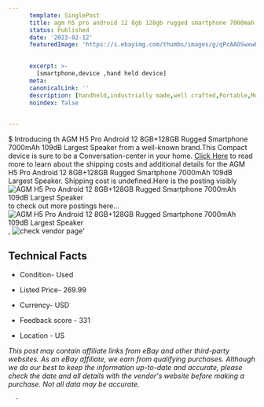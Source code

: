 ```yaml
---
      template: SinglePost
      title: agm h5 pro android 12 8gb 128gb rugged smartphone 7000mah 109db largest speaker
      status: Published
      date: '2023-02-12'
      featuredImage: 'https://i.ebayimg.com/thumbs/images/g/qPcAAOSwxwBjBz9M/s-l225.jpg'
       

      excerpt: >-
        [smartphone,device ,hand held device]
      meta:
      canonicalLink: ''
      description: [handheld,industrially made,well crafted,Portable,Mobile,Compact,Convenient,Lightweight,Maneuverable,Man-portable,Miniature,Carriable,Hand-held,Light,Holdable,Transportable,Mobile device,Pocket-sized,On-the-go,Wireless,Cordless,Compact size,Convenient size, smartphone,device ,hand held device]
      noindex: false
      

---
```

$
      Introducing th AGM H5 Pro Android 12 8GB+128GB Rugged Smartphone 7000mAh 109dB Largest Speaker from a well-known brand.This Compact device  is sure to be a Conversation-center in your home. [Click Here](https://www.ebay.com/itm/314205764940?hash=item49281f7d4c%3Ag%3AqPcAAOSwxwBjBz9M&mkevt=1&mkcid=1&mkrid=711-53200-19255-0&campid=%253CePNCampaignId%253E&customid=%253CreferenceId%253E&toolid=10049) to read more to learn about the shipping costs and additional details for the AGM H5 Pro Android 12 8GB+128GB Rugged Smartphone 7000mAh 109dB Largest Speaker. Shipping cost is undefined.Here is the posting visibly ![AGM H5 Pro Android 12 8GB+128GB Rugged Smartphone 7000mAh 109dB Largest Speaker](https://i.ebayimg.com/thumbs/images/g/qPcAAOSwxwBjBz9M/s-l225.jpg) to check out more postings here... ![AGM H5 Pro Android 12 8GB+128GB Rugged Smartphone 7000mAh 109dB Largest Speaker](https://i.ebayimg.com/images/g/qPcAAOSwxwBjBz9M/s-l640.jpg), ![check vendor page](https://origin-galleryplus.ebayimg.com/ws/web/314205764940_2_0_1/225x225.jpg,https://origin-galleryplus.ebayimg.com/ws/web/314205764940_3_0_1/225x225.jpg,https://origin-galleryplus.ebayimg.com/ws/web/314205764940_4_0_1/225x225.jpg,https://origin-galleryplus.ebayimg.com/ws/web/314205764940_5_0_1/225x225.jpg,https://origin-galleryplus.ebayimg.com/ws/web/314205764940_6_0_1/225x225.jpg,https://origin-galleryplus.ebayimg.com/ws/web/314205764940_7_0_1/225x225.jpg,https://origin-galleryplus.ebayimg.com/ws/web/314205764940_8_0_1/225x225.jpg,https://origin-galleryplus.ebayimg.com/ws/web/314205764940_9_0_1/225x225.jpg,https://origin-galleryplus.ebayimg.com/ws/web/314205764940_10_0_1/225x225.jpg,https://origin-galleryplus.ebayimg.com/ws/web/314205764940_11_0_1/225x225.jpg,https://origin-galleryplus.ebayimg.com/ws/web/314205764940_12_0_1/225x225.jpg)'

      

 ## Technical Facts 



     
      

 - Condition- Used 


      

 - Listed Price- 269.99 


      

 - Currency- USD 


      

 - Feedback score - 331 


      

 - Location - US 


      
      

 *_This post may contain affiliate links from eBay and other third-party websites. As an eBay affiliate, we earn from qualifying purchases. Although we do our best to keep the information up-to-date and accurate, please check the date and all details with the vendor's website before making a purchase. Not all data may be accurate._*




      -
